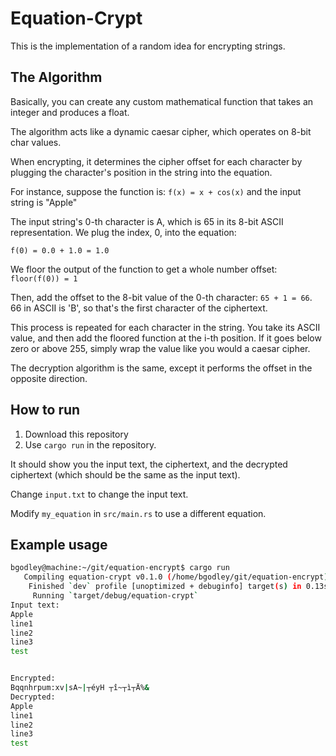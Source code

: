 # Equation-Crypt

This is the implementation of a random idea for encrypting strings.

## The Algorithm

Basically, you can create any custom mathematical function that takes an integer and produces a float.

The algorithm acts like a dynamic caesar cipher, which operates on 8-bit char values.

When encrypting, it determines the cipher offset for each character by plugging the character's position in the string into the equation.

For instance, suppose the function is: `f(x) = x + cos(x)` and the input string is "Apple"

The input string's 0-th character is A, which is 65 in its 8-bit ASCII representation. We plug the index, 0, into the equation:

`f(0) = 0.0 + 1.0 = 1.0`

We floor the output of the function to get a whole number offset: `floor(f(0)) = 1`

Then, add the offset to the 8-bit value of the 0-th character: `65 + 1 = 66`. 66 in ASCII is 'B', so that's the first character of the ciphertext.

This process is repeated for each character in the string. You take its ASCII value, and then add the floored function at the i-th position. If it goes below zero or above 255, simply wrap the value like you would a caesar cipher.

The decryption algorithm is the same, except it performs the offset in the opposite direction.

## How to run

1. Download this repository
2. Use `cargo run` in the repository.

It should show you the input text, the ciphertext, and the decrypted ciphertext (which should be the same as the input text).

Change `input.txt` to change the input text. 

Modify `my_equation` in `src/main.rs` to use a different equation.

## Example usage

```bash
bgodley@machine:~/git/equation-encrypt$ cargo run
   Compiling equation-crypt v0.1.0 (/home/bgodley/git/equation-encrypt)
    Finished `dev` profile [unoptimized + debuginfo] target(s) in 0.13s
     Running `target/debug/equation-crypt`
Input text:
Apple
line1
line2
line3
test


Encrypted:
Bqqnhrpum:xv|sA~|┬éyH ┬î~┬ì┬Ä%&
Decrypted:
Apple
line1
line2
line3
test

```
